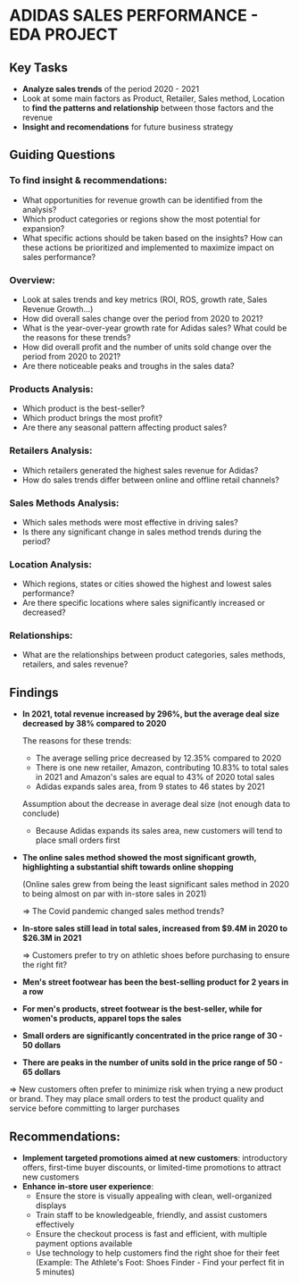 # ADIDAS SALES PERFORMANCE - EDA PROJECT

## Key Tasks
- **Analyze sales trends** of the period 2020 - 2021
- Look at some main factors as Product, Retailer, Sales method, Location to **find the patterns and relationship** between those factors and the revenue
- **Insight and recomendations** for future business strategy

## Guiding Questions

### To find insight & recommendations:
- What opportunities for revenue growth can be identified from the analysis?
- Which product categories or regions show the most potential for expansion?
- What specific actions should be taken based on the insights? How can these actions be prioritized and implemented to maximize impact on sales performance?
### Overview: 
- Look at sales trends and key metrics (ROI, ROS, growth rate, Sales Revenue Growth…)
- How did overall sales change over the period from 2020 to 2021?
- What is the year-over-year growth rate for Adidas sales? What could be the reasons for these trends?
- How did overall profit and the number of units sold change over the period from 2020 to 2021?
- Are there noticeable peaks and troughs in the sales data?
### Products Analysis:
- Which product is the best-seller?
- Which product brings the most profit?
- Are there any seasonal pattern affecting product sales?
### Retailers Analysis:
- Which retailers generated the highest sales revenue for Adidas?
- How do sales trends differ between online and offline retail channels?
### Sales Methods Analysis:
- Which sales methods were most effective in driving sales?
- Is there any significant change in sales method trends during the period?
### Location Analysis:
- Which regions, states or cities showed the highest and lowest sales performance?
- Are there specific locations where sales significantly increased or decreased?
### Relationships:
- What are the relationships between product categories, sales methods, retailers, and sales revenue?

## Findings
- **In 2021, total revenue increased by 296%, but the average deal size decreased by 38% compared to 2020**
  
  The reasons for these trends:
  + The average selling price decreased by 12.35% compared to 2020
  + There is one new retailer, Amazon, contributing 10.83% to total sales in 2021 and Amazon's sales are equal to 43% of 2020 total sales
  + Adidas expands sales area, from 9 states to 46 states by 2021
    
  Assumption about the decrease in average deal size (not enough data to conclude)
  + Because Adidas expands its sales area, new customers will tend to place small orders first
 
- **The online sales method showed the most significant growth, highlighting a substantial shift towards online shopping**
  
  (Online sales grew from being the least significant sales method in 2020 to being almost on par with in-store sales in 2021)
  
  => The Covid pandemic changed sales method trends?
   
 - **In-store sales still lead in total sales, increased from $9.4M in 2020 to $26.3M in 2021**

   => Customers prefer to try on athletic shoes before purchasing to ensure the right fit?

 - **Men's street footwear has been the best-selling product for 2 years in a row**

 - **For men's products, street footwear is the best-seller, while for women's products, apparel tops the sales**
 - **Small orders are significantly concentrated in the price range of 30 - 50 dollars**
 - **There are peaks in the number of units sold in the price range of 50 - 65 dollars**

 => New customers often prefer to minimize risk when trying a new product or brand. They may place small orders to test the product quality and service before committing to larger purchases
 
## Recommendations:
- **Implement targeted promotions aimed at new customers**: introductory offers, first-time buyer discounts, or limited-time promotions to attract new customers
- **Enhance in-store user experience**:
    + Ensure the store is visually appealing with clean, well-organized displays
    + Train staff to be knowledgeable, friendly, and assist customers effectively
    + Ensure the checkout process is fast and efficient, with multiple payment options available
    + Use technology to help customers find the right shoe for their feet (Example: The Athlete's Foot: Shoes Finder - Find your perfect fit in 5 minutes)
